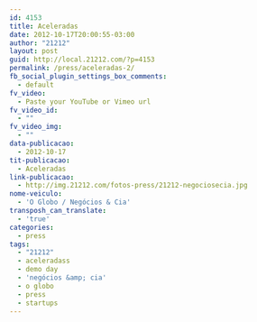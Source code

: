 ```yaml
---
id: 4153
title: Aceleradas
date: 2012-10-17T20:00:55-03:00
author: "21212"
layout: post
guid: http://local.21212.com/?p=4153
permalink: /press/aceleradas-2/
fb_social_plugin_settings_box_comments:
  - default
fv_video:
  - Paste your YouTube or Vimeo url
fv_video_id:
  - ""
fv_video_img:
  - ""
data-publicacao:
  - 2012-10-17
tit-publicacao:
  - Aceleradas
link-publicacao:
  - http://img.21212.com/fotos-press/21212-negociosecia.jpg
nome-veiculo:
  - 'O Globo / Negócios & Cia'
transposh_can_translate:
  - 'true'
categories:
  - press
tags:
  - "21212"
  - aceleradass
  - demo day
  - 'negócios &amp; cia'
  - o globo
  - press
  - startups
---
```

